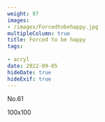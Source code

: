 ```yaml
---
weight: 97
images:
- /images/Forcedtobehappy.jpg
multipleColumn: true
title: Forced to be happy 
tags:
 
- acryl
date: 2022-09-05
hideDate: true
hideExif: true
---
```

<p>
No.61
</p>
<p>
100x100
</p>
